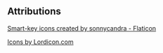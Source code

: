 <!-- Attribution -->
## Attributions
<a href="https://www.flaticon.com/free-icons/smart-key" title="smart-key icons">Smart-key icons created by sonnycandra - Flaticon</a>

<a href="https://lordicon.com/">Icons by Lordicon.com</a>